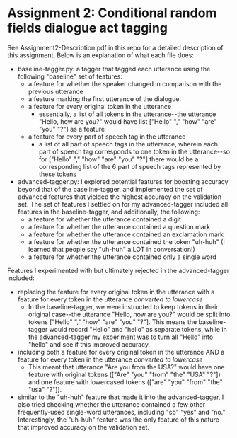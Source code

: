 # Assignment 2: Conditional random fields dialogue act tagging

See Assignment2-Description.pdf in this repo for a detailed description of this assignment. Below is an explanation of what each file does:

* baseline-tagger.py: a tagger that tagged each utterance using the following "baseline" set of features:
  * a feature for whether the speaker changed in comparison with the previous utterance
  * a feature marking the first utterance of the dialogue.
  * a feature for every original token in the utterance
    * essentially, a list of all tokens in the utterance--the utterance "Hello, how are you?" would have list ["Hello" "," "how" "are" "you" "?"] as a feature
  * a feature for every part of speech tag in the utterance 
    * a list of all part of speech tags in the utterance, wherein each part of speech tag corresponds to one token in the utterance--so for ["Hello" "," "how" "are" "you" "?"] there would be a corresponding list of the 6 part of speech tags represented by these tokens
* advanced-tagger.py: I explored potential features for boosting accuracy beyond that of the baseline-tagger, and implemented the set of advanced features that yielded the highest accuracy on the validation set. The set of features I settled on for my advanced-tagger included all features in the baseline-tagger, and additionally, the following:
  * a feature for whether the utterance contained a digit
  * a feature for whether the utterance contained a question mark
  * a feature for whether the utterance contained an exclamation mark
  * a feature for whether the utterance contained the token "uh-huh" (I learned that people say "uh-huh" a LOT in conversation!)
  * a feature for whether the utterance contained only a single word
 
Features I experimented with but ultimately rejected in the advanced-tagger included:
* replacing the feature for every original token in the utterance with a feature for every token in the utterance *converted to lowercase*
  * In the baseline-tagger, we were instructed to keep tokens in their original case--the utterance "Hello, how are you?" would be split into tokens ["Hello" "," "how" "are" "you" "?"]. This means the baseline-tagger would record "Hello" and "hello" as separate tokens, while in the advanced-tagger my experiment was to turn all "Hello" into "hello" and see if this improved accuracy.
* including both a feature for every original token in the utterance AND a feature for every token in the utterance *converted to lowercase*
  * This meant that utterance "Are you from the USA?" would have one feature with original tokens (["Are" "you" "from" "the" "USA" "?"]) and one feature with lowercased tokens (["are" "you" "from" "the" "usa" "?"]).
* similar to the "uh-huh" feature that made it into the advanced-tagger, I also tried checking whether the utterance contained a few other frequently-used single-word utterances, including "so" "yes" and "no." Interestingly, the "uh-huh" feature was the only feature of this nature that improved accuracy on the validation set.
